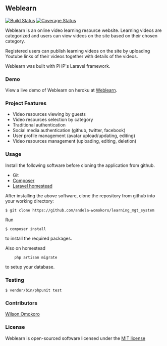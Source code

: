 ## Weblearn

[![Build Status](https://travis-ci.org/andela-womokoro/learning_mgt_system.svg)](https://travis-ci.org/andela-womokoro/learning_mgt_system)
[![Coverage Status](https://coveralls.io/repos/andela-womokoro/learning_mgt_system/badge.svg?branch=master&service=github)](https://coveralls.io/github/andela-womokoro/learning_mgt_system?branch=master)

Weblearn is an online video learning resource website. Learning videos are categorized and users can view videos on the site based on their chosen category.

Registered users can publish learning videos on the site by uploading Youtube links of their videos together with details of the videos.

Weblearn was built with PHP's Laravel framework.

### <a name="demo"></a>Demo
View a live demo of Weblearn on heroku at [Weblearn](https://weblearn.herokuapp.com/).

### Project Features
- Video resources viewing by guests
- Video resources selection by category
- Traditional authentication
- Social media authentication (github, twitter, facebook)
- User profile management (avatar upload/updating, editing)
- Video resources management (uploading, editing, deletion)

### Usage
Install the following software before cloning the application from github.

- Git
- [Composer](https://getcomposer.org/doc/00-intro.md)
- [Laravel homestead](http://laravel.com/docs/5.1/homestead)

After installing the above software, clone the repository from github into your working directory:

```
$ git clone https://github.com/andela-womokoro/learning_mgt_system
`````

Run

```
$ composer install
```
to install the required packages.

Also on homestead
```
    php artisan migrate
```
to setup your database.


### Testing
```
$ vendor/bin/phpunit test
```

### Contributors

[Wilson Omokoro](https://github.com/andela-womokoro)

### License

Weblearn is open-sourced software licensed under the [MIT license](http://opensource.org/licenses/MIT)
